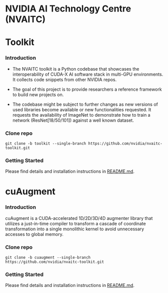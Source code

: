 **NVIDIA AI Technology Centre (NVAITC)**
===============

# Toolkit 

### Introduction

- The NVAITC toolkit is a Python codebase that showcases the interoperability of CUDA-X AI software stack in multi-GPU environments. It collects code snippets from other NVIDIA repos.

- The goal of this project is to provide researchers a reference framework to build new projects on.

- The codebase might be subject to further changes as new versions of used libraries become available or new functionalities requested. It requests the availability of ImageNet to demonstrate how to train a network (ResNet[18/50/101]) against a well known dataset.

### Clone repo

```
git clone -b toolkit --single-branch https://github.com/nvidia/nvaitc-toolkit.git
```

### Getting Started

Please find details and installation instructions in [README.md](https://github.com/NVIDIA/nvaitc-toolkit/blob/toolkit/README.md).


# cuAugment

### Introduction

cuAugment is a CUDA-accelerated 1D/2D/3D/4D augmenter library that utilizes a just-in-time compiler to transform a cascade of coordinate transformation into a single monolithic kernel to avoid unnecessary accesses to global memory.

### Clone repo

```
git clone -b cuaugment --single-branch https://github.com/nvidia/nvaitc-toolkit.git
```

### Getting Started

Please find details and installation instructions in [README.md](https://github.com/NVIDIA/nvaitc-toolkit/blob/cuaugment/README.md).
